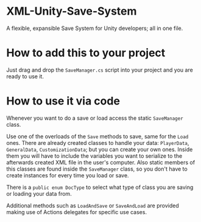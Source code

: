 # XML-Unity-Save-System
A flexible, expansible Save System for Unity developers; all in one file.


# How to add this to your project
Just drag and drop the ```SaveManager.cs``` script into your project and you are ready to use it.


# How to use it via code
Whenever you want to do a save or load access the static ```SaveManager``` class.

Use one of the overloads of the ```Save``` methods to save, same for the ```Load``` ones. There are already created classes to handle your data: ```PlayerData```, ```GeneralData```, ```CustomizationData```; but you can create your own ones. 
Inside them you will have to include the variables you want to serialize to the afterwards created XML file in the user's computer.
Also static members of this classes are found inside the ```SaveManager``` class, so you don't have to create instances for every time you load or save.

There is a ```public enum DocType``` to select what type of class you are saving or loading your data from.

Additional methods such as ```LoadAndSave``` or ```SaveAndLoad``` are provided making use of Actions delegates for specific use cases.
